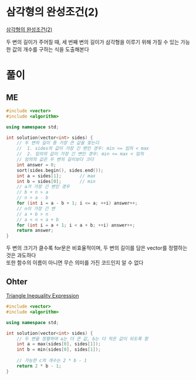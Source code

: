# 삼각형의 완성조건(2)
[삼각형의 완성조건(2)](https://school.programmers.co.kr/learn/courses/30/lessons/120868)   

두 변의 길이가 주어질 때, 세 번째 변의 길이가 삼각형을 이루기 위해 가질 수 있는 가능한 값의 개수를 구하는 식을 도출해본다   

# 풀이
## ME
```cpp
#include <vector>
#include <algorithm>

using namespace std;

int solution(vector<int> sides) {
    // 두 변의 길이 중 가장 큰 값을 찾는다
    //  1. sides의 값이 가장 긴 변인 경우: min <= 임의 < max
    //  2. 임의의 값이 가장 긴 변인 경우: min <= max < 임의
    // 임의의 값은 두 변의 길이보다 크다
    int answer = 0;
    sort(sides.begin(), sides.end());
    int a = sides[1];       // max
    int b = sides[0];       // min
    // a가 가장 긴 변인 경우
    // b + n > a
    // n > a - b
    for (int i = a - b + 1; i <= a; ++i) answer++;
    // n이 가장 긴 변
    // a + b > n
    // a < n < a + b
    for (int i = a + 1; i < a + b; ++i) answer++;
    return answer;
}
```
두 변의 크기가 클수록 for문은 비효율적이며, 두 변의 길이를 담은 vector를 정렬하는 것은 과도하다   
또한 함수의 이름이 아니면 무슨 의미를 가진 코드인지 알 수 없다   

## Ohter
[Triangle Inequality Expression](/2_Math/polygon/1_triangle.md)    
```cpp
#include <vector>
#include <algorithm>

using namespace std;

int solution(vector<int> sides) {
    // 두 변을 정렬하여 a는 더 큰 값, b는 더 작은 값이 되도록 함
    int a = max(sides[0], sides[1]);
    int b = min(sides[0], sides[1]);
    
    // 가능한 c의 개수는 2 * b - 1
    return 2 * b - 1;
}
```

